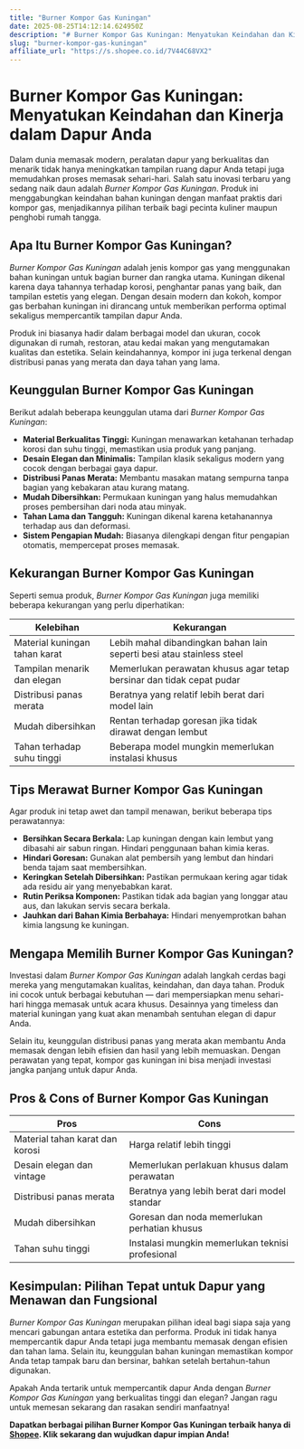 ```yaml
---
title: "Burner Kompor Gas Kuningan"
date: 2025-08-25T14:12:14.624950Z
description: "# Burner Kompor Gas Kuningan: Menyatukan Keindahan dan Kinerja dalam Dapur Anda..."
slug: "burner-kompor-gas-kuningan"
affiliate_url: "https://s.shopee.co.id/7V44C68VX2"
---
```

# Burner Kompor Gas Kuningan: Menyatukan Keindahan dan Kinerja dalam Dapur Anda

Dalam dunia memasak modern, peralatan dapur yang berkualitas dan menarik tidak hanya meningkatkan tampilan ruang dapur Anda tetapi juga memudahkan proses memasak sehari-hari. Salah satu inovasi terbaru yang sedang naik daun adalah *Burner Kompor Gas Kuningan*. Produk ini menggabungkan keindahan bahan kuningan dengan manfaat praktis dari kompor gas, menjadikannya pilihan terbaik bagi pecinta kuliner maupun penghobi rumah tangga.

## Apa Itu Burner Kompor Gas Kuningan?

*Burner Kompor Gas Kuningan* adalah jenis kompor gas yang menggunakan bahan kuningan untuk bagian burner dan rangka utama. Kuningan dikenal karena daya tahannya terhadap korosi, penghantar panas yang baik, dan tampilan estetis yang elegan. Dengan desain modern dan kokoh, kompor gas berbahan kuningan ini dirancang untuk memberikan performa optimal sekaligus mempercantik tampilan dapur Anda.

Produk ini biasanya hadir dalam berbagai model dan ukuran, cocok digunakan di rumah, restoran, atau kedai makan yang mengutamakan kualitas dan estetika. Selain keindahannya, kompor ini juga terkenal dengan distribusi panas yang merata dan daya tahan yang lama.

## Keunggulan Burner Kompor Gas Kuningan

Berikut adalah beberapa keunggulan utama dari *Burner Kompor Gas Kuningan*:

- **Material Berkualitas Tinggi:** Kuningan menawarkan ketahanan terhadap korosi dan suhu tinggi, memastikan usia produk yang panjang.
- **Desain Elegan dan Minimalis:** Tampilan klasik sekaligus modern yang cocok dengan berbagai gaya dapur.
- **Distribusi Panas Merata:** Membantu masakan matang sempurna tanpa bagian yang kebakaran atau kurang matang.
- **Mudah Dibersihkan:** Permukaan kuningan yang halus memudahkan proses pembersihan dari noda atau minyak.
- **Tahan Lama dan Tangguh:** Kuningan dikenal karena ketahanannya terhadap aus dan deformasi.
- **Sistem Pengapian Mudah:** Biasanya dilengkapi dengan fitur pengapian otomatis, mempercepat proses memasak.

## Kekurangan Burner Kompor Gas Kuningan

Seperti semua produk, *Burner Kompor Gas Kuningan* juga memiliki beberapa kekurangan yang perlu diperhatikan:

| Kelebihan | Kekurangan |
|------------|--------------|
| Material kuningan tahan karat | Lebih mahal dibandingkan bahan lain seperti besi atau stainless steel |
| Tampilan menarik dan elegan | Memerlukan perawatan khusus agar tetap bersinar dan tidak cepat pudar |
| Distribusi panas merata | Beratnya yang relatif lebih berat dari model lain |
| Mudah dibersihkan | Rentan terhadap goresan jika tidak dirawat dengan lembut |
| Tahan terhadap suhu tinggi | Beberapa model mungkin memerlukan instalasi khusus |

## Tips Merawat Burner Kompor Gas Kuningan

Agar produk ini tetap awet dan tampil menawan, berikut beberapa tips perawatannya:

- **Bersihkan Secara Berkala:** Lap kuningan dengan kain lembut yang dibasahi air sabun ringan. Hindari penggunaan bahan kimia keras.
- **Hindari Goresan:** Gunakan alat pembersih yang lembut dan hindari benda tajam saat membersihkan.
- **Keringkan Setelah Dibersihkan:** Pastikan permukaan kering agar tidak ada residu air yang menyebabkan karat.
- **Rutin Periksa Komponen:** Pastikan tidak ada bagian yang longgar atau aus, dan lakukan servis secara berkala.
- **Jauhkan dari Bahan Kimia Berbahaya:** Hindari menyemprotkan bahan kimia langsung ke kuningan.

## Mengapa Memilih Burner Kompor Gas Kuningan?

Investasi dalam *Burner Kompor Gas Kuningan* adalah langkah cerdas bagi mereka yang mengutamakan kualitas, keindahan, dan daya tahan. Produk ini cocok untuk berbagai kebutuhan — dari mempersiapkan menu sehari-hari hingga memasak untuk acara khusus. Desainnya yang timeless dan material kuningan yang kuat akan menambah sentuhan elegan di dapur Anda.

Selain itu, keunggulan distribusi panas yang merata akan membantu Anda memasak dengan lebih efisien dan hasil yang lebih memuaskan. Dengan perawatan yang tepat, kompor gas kuningan ini bisa menjadi investasi jangka panjang untuk dapur Anda.

## Pros & Cons of Burner Kompor Gas Kuningan

| Pros | Cons |
|-------|--------|
| Material tahan karat dan korosi | Harga relatif lebih tinggi |
| Desain elegan dan vintage | Memerlukan perlakuan khusus dalam perawatan |
| Distribusi panas merata | Beratnya yang lebih berat dari model standar |
| Mudah dibersihkan | Goresan dan noda memerlukan perhatian khusus |
| Tahan suhu tinggi | Instalasi mungkin memerlukan teknisi profesional |

## Kesimpulan: Pilihan Tepat untuk Dapur yang Menawan dan Fungsional

*Burner Kompor Gas Kuningan* merupakan pilihan ideal bagi siapa saja yang mencari gabungan antara estetika dan performa. Produk ini tidak hanya mempercantik dapur Anda tetapi juga membantu memasak dengan efisien dan tahan lama. Selain itu, keunggulan bahan kuningan memastikan kompor Anda tetap tampak baru dan bersinar, bahkan setelah bertahun-tahun digunakan.

Apakah Anda tertarik untuk mempercantik dapur Anda dengan *Burner Kompor Gas Kuningan* yang berkualitas tinggi dan elegan? Jangan ragu untuk memesan sekarang dan rasakan sendiri manfaatnya!

**Dapatkan berbagai pilihan Burner Kompor Gas Kuningan terbaik hanya di [Shopee](https://s.shopee.co.id/7V44C68VX2). Klik sekarang dan wujudkan dapur impian Anda!**